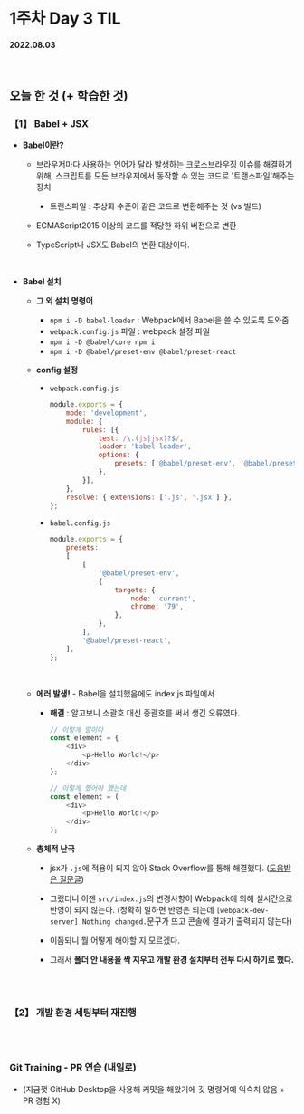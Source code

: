 # 1주차 Day 3 TIL

#### 2022.08.03

<br/>

## 오늘 한 것 (+ 학습한 것)

### 【1】 Babel + JSX

- <strong>Babel이란?</strong>

    - 브라우저마다 사용하는 언어가 달라 발생하는 크로스브라우징 이슈를 해결하기 위해, 스크립트를 모든 브라우저에서 동작할 수 있는 코드로 '트랜스파일'해주는 장치

        - 트랜스파일 : 추상화 수준이 같은 코드로 변환해주는 것 (vs 빌드)

    - ECMAScript2015 이상의 코드를 적당한 하위 버전으로 변환

    - TypeScript나 JSX도 Babel의 변환 대상이다.

<br/>

- <strong>Babel 설치</strong>

    - <strong>그 외 설치 명령어</strong>

        - <code>npm i -D babel-loader</code> : Webpack에서 Babel을 쓸 수 있도록 도와줌
        - <code>webpack.config.js</code> 파일 : webpack 설정 파일
        - <code>npm i -D @babel/core npm i</code> 
        - <code>npm i -D @babel/preset-env @babel/preset-react</code>

    - <strong>config 설정</strong>

        - <code>webpack.config.js</code>

            ```javascript
            module.exports = {
                mode: 'development',
                module: {
                    rules: [{
                        test: /\.(js|jsx)?$/,
                        loader: 'babel-loader',
                        options: {
                            presets: ['@babel/preset-env', '@babel/preset-react'],
                        },
                    }],
                },
                resolve: { extensions: ['.js', '.jsx'] },
            };

            ```

        - <code>babel.config.js</code>

            ```javascript
            module.exports = {
                presets:
                [
                    [
                        '@babel/preset-env',
                        {
                            targets: {
                                node: 'current',
                                chrome: '79',
                            },
                        },
                    ],
                    '@babel/preset-react',
                ],
            };
            ```
    <br/>

    - <strong>에러 발생!</strong> - Babel을 설치했음에도 index.js 파일에서 

        - <strong>해결</strong> : 알고보니 소괄호 대신 중괄호를 써서 생긴 오류였다.

            ```javascript
            // 이렇게 말이다
            const element = {
                <div>
                    <p>Hello World!</p>
                </div>
            };

            // 이렇게 했어야 했는데
            const element = (
                <div>
                    <p>Hello World!</p>
                </div>
            );
            ```

    - <strong>총체적 난국</strong>

        - jsx가 <code>.js</code>에 적용이 되지 않아 Stack Overflow를 통해 해결했다. (<a href="https://stackoverflow.com/questions/43031126/jsx-not-allowed-in-files-with-extension-js-with-eslint-config-airbnb/49505827#49505827">도움받은 질문글</a>)

        - 그랬더니 이젠 <code>src/index.js</code>의 변경사항이 Webpack에 의해 실시간으로 반영이 되지 않는다. (정확히 말하면 반영은 되는데 <code>[webpack-dev-server] Nothing changed.</code>문구가 뜨고 콘솔에 결과가 출력되지 않는다)

        - 이쯤되니 뭘 어떻게 해야할 지 모르겠다.

        - 그래서 <strong>폴더 안 내용을 싹 지우고 개발 환경 설치부터 전부 다시 하기로 했다.</strong>

<br/><br/>

### 【2】 개발 환경 세팅부터 재진행

<br/><br/>

### Git Training - PR 연습 (내일로)

- (지금껏 GitHub Desktop을 사용해 커밋을 해왔기에 깃 명령어에 익숙치 않음 + PR 경험 X)